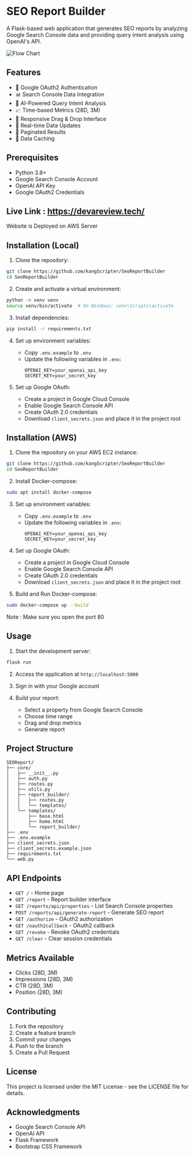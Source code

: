 # SEO Report Builder

A Flask-based web application that generates SEO reports by analyzing Google Search Console data and providing query intent analysis using OpenAI's API.

![Flow Chart](https://github.com/user-attachments/assets/0ea92161-f24c-4f6a-9326-4836e04de583)

## Features

- 🔐 Google OAuth2 Authentication
- 📊 Search Console Data Integration
- 🤖 AI-Powered Query Intent Analysis
- 📈 Time-based Metrics (28D, 3M)
- 📱 Responsive Drag & Drop Interface
- 🔄 Real-time Data Updates
- 📄 Paginated Results
- 💾 Data Caching

## Prerequisites

- Python 3.8+
- Google Search Console Account
- OpenAI API Key
- Google OAuth2 Credentials

## Live Link : https://devareview.tech/
Website is Deployed on AWS Server 
 

## Installation (Local)

1. Clone the repository:
```bash
git clone https://github.com/kangScripter/SeoReportBuilder
cd SeoReportBuilder
```

2. Create and activate a virtual environment:
```bash
python -m venv venv
source venv/bin/activate  # On Windows: venv\Scripts\activate
```

3. Install dependencies:
```bash
pip install -r requirements.txt
```

4. Set up environment variables:
   - Copy `.env.example` to `.env`
   - Update the following variables in `.env`:
     ```
     OPENAI_KEY=your_openai_api_key
     SECRET_KEY=your_secret_key
     ```

5. Set up Google OAuth:
   - Create a project in Google Cloud Console
   - Enable Google Search Console API
   - Create OAuth 2.0 credentials
   - Download `client_secrets.json` and place it in the project root
     
## Installation (AWS)
1. Clone the repository on your AWS EC2 instance:

```bash
git clone https://github.com/kangScripter/SeoReportBuilder
cd SeoReportBuilder
```

2. Install Docker-compose:
```bash
sudo apt install docker-compose
```
3. Set up environment variables:
   - Copy `.env.example` to `.env`
   - Update the following variables in `.env`:
     ```
     OPENAI_KEY=your_openai_api_key
     SECRET_KEY=your_secret_key
     ```

4. Set up Google OAuth:
   - Create a project in Google Cloud Console
   - Enable Google Search Console API
   - Create OAuth 2.0 credentials
   - Download `client_secrets.json` and place it in the project root

5. Build and Run Docker-compose:
```bash
sudo docker-compose up --build
```
Note : Make sure you open the port 80

## Usage

1. Start the development server:
```bash
flask run
```

2. Access the application at `http://localhost:5000`

3. Sign in with your Google account

4. Build your report:
   - Select a property from Google Search Console
   - Choose time range
   - Drag and drop metrics
   - Generate report

## Project Structure

```
SEOReport/
├── core/
│   ├── __init__.py
│   ├── auth.py
│   ├── routes.py
│   ├── utils.py
│   ├── report_builder/
│   │   ├── routes.py
│   │   └── templates/
│   └── templates/
│       ├── base.html
│       ├── home.html
│       └── report_builder/
├── .env
├── .env.example
├── client_secrets.json
├── client_secrets.example.json
├── requirements.txt
└── web.py
```

## API Endpoints

- `GET /` - Home page
- `GET /report` - Report builder interface
- `GET /reports/api/properties` - List Search Console properties
- `POST /reports/api/generate-report` - Generate SEO report
- `GET /authorize` - OAuth2 authorization
- `GET /oauth2callback` - OAuth2 callback
- `GET /revoke` - Revoke OAuth2 credentials
- `GET /clear` - Clear session credentials

## Metrics Available

- Clicks (28D, 3M)
- Impressions (28D, 3M)
- CTR (28D, 3M)
- Position (28D, 3M)

## Contributing

1. Fork the repository
2. Create a feature branch
3. Commit your changes
4. Push to the branch
5. Create a Pull Request

## License

This project is licensed under the MIT License - see the LICENSE file for details.

## Acknowledgments

- Google Search Console API
- OpenAI API
- Flask Framework
- Bootstrap CSS Framework 
